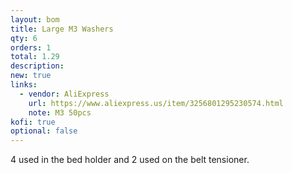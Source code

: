 ```yaml
---
layout: bom
title: Large M3 Washers
qty: 6
orders: 1
total: 1.29
description: 
new: true
links:
  - vendor: AliExpress
    url: https://www.aliexpress.us/item/3256801295230574.html
    note: M3 50pcs
kofi: true
optional: false
---
```


4 used in the bed holder and 2 used on the belt tensioner.
